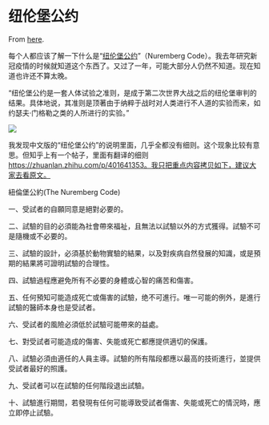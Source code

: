 # 纽伦堡公约

From [here](https://yinwang1.substack.com/p/b16).

<span>每个人都应该了解一下什么是“</span>[纽伦堡公约](https://en.wikipedia.org/wiki/Nuremberg_Code)<span>”（Nuremberg Code）。我去年研究新冠疫情的时候就知道这个东西了。又过了一年，可能大部分人仍然不知道。现在知道也许还不算太晚。</span>

“纽伦堡公约是一套人体试验之准则，是成于第二次世界大战之后的纽伦堡审判的结果。具体地说，其准则是顶著由于纳粹于战时对人类进行不人道的实验而来，如约瑟夫·门格勒之类的人所进行的实验。”

![](https://substackcdn.com/image/fetch/w_1456,c_limit,f_auto,q_auto:good,fl_progressive:steep/https%3A%2F%2Fbucketeer-e05bbc84-baa3-437e-9518-adb32be77984.s3.amazonaws.com%2Fpublic%2Fimages%2Fac6b65e8-25cc-49a5-ae3a-4272f050efc8_400x599.jpeg)

我发现中文版的“纽伦堡公约”的说明里面，几乎全都没有细则。这个现象比较有意思。但知乎上有一个帖子，里面有翻译的细则 https://zhuanlan.zhihu.com/p/401641353。我只把重点内容拷贝如下，建议大家去看原文。

紐倫堡公約(The Nuremberg Code)

一、受試者的自願同意是絕對必要的。

二、試驗的目的必須能為社會帶來福祉，且無法以試驗以外的方式獲得。試驗不可是隨機或不必要的。

三、試驗的設計，必須基於動物實驗的結果，以及對疾病自然發展的知識，或是預期的結果將可證明試驗的合理性。

四、試驗過程應避免所有不必要的身體或心智的痛苦和傷害。

五、任何預知可能造成死亡或傷害的試驗，绝不可進行。唯一可能的例外，是進行試驗的醫師本身也是受試者。

六、受試者的風險必須低於試驗可能帶來的益處。

七、對受試者可能造成的傷害、失能或死亡都應提供適切的保護。

八、試驗必須由適任的人員主導。試驗的所有階段都應以最高的技術進行，並提供受試者最好的照護。

九、受試者可以在試驗的任何階段退出試驗。

十、試驗進行期間，若發現有任何可能導致受試者傷害、失能或死亡的情況時，應立即停止試驗。
